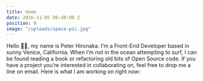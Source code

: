 ```yaml
---
title: Home
date: 2016-11-05 06:40:00 Z
position: 0
image: "/uploads/space-pic.jpg"
---
```


Hello 👋🏼, my name is Peter Hironaka. I’m a Front-End Developer based in sunny Venice, California. When I’m not in the ocean attempting to surf, I can be found reading a book or refactoring old bits of Open Source code. If you have a project you’re interested in collaborating on, feel free to drop me a line on email. Here is what I am working on right now:
